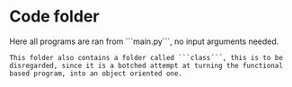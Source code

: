 # Code folder 

Here all programs are ran from ```main.py´´´, no input arguments needed. 
```cpp_codes´´´ contains all the C++ used for the problem solving. 
This folder also contains a folder called ```class´´´, this is to be disregarded, since it is a botched attempt at turning the functional based program, into an object oriented one. 
